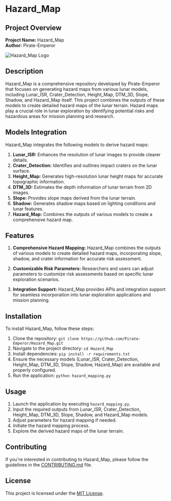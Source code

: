 # Hazard_Map

## Project Overview

**Project Name:** Hazard_Map  
**Author:** Pirate-Emperor

![Hazard_Map Logo](hazard_map_logo.png)

## Description

Hazard_Map is a comprehensive repository developed by Pirate-Emperor that focuses on generating hazard maps from various lunar models, including Lunar_ISR, Crater_Detection, Height_Map, DTM_3D, Slope, Shadow, and Hazard_Map itself. This project combines the outputs of these models to create detailed hazard maps of the lunar terrain. Hazard maps play a crucial role in lunar exploration by identifying potential risks and hazardous areas for mission planning and research.

## Models Integration

Hazard_Map integrates the following models to derive hazard maps:

1. **Lunar_ISR:** Enhances the resolution of lunar images to provide clearer details.
2. **Crater_Detection:** Identifies and outlines impact craters on the lunar surface.
3. **Height_Map:** Generates high-resolution lunar height maps for accurate topographic information.
4. **DTM_3D:** Estimates the depth information of lunar terrain from 2D images.
5. **Slope:** Provides slope maps derived from the lunar terrain.
6. **Shadow:** Generates shadow maps based on lighting conditions and lunar features.
7. **Hazard_Map:** Combines the outputs of various models to create a comprehensive hazard map.

## Features

1. **Comprehensive Hazard Mapping:** Hazard_Map combines the outputs of various models to create detailed hazard maps, incorporating slope, shadow, and crater information for accurate risk assessment.

2. **Customizable Risk Parameters:** Researchers and users can adjust parameters to customize risk assessments based on specific lunar exploration scenarios.

3. **Integration Support:** Hazard_Map provides APIs and integration support for seamless incorporation into lunar exploration applications and mission planning.

## Installation

To install Hazard_Map, follow these steps:

1. Clone the repository: `git clone https://github.com/Pirate-Emperor/Hazard_Map.git`
2. Navigate to the project directory: `cd Hazard_Map`
3. Install dependencies: `pip install -r requirements.txt`
4. Ensure the necessary models (Lunar_ISR, Crater_Detection, Height_Map, DTM_3D, Slope, Shadow, Hazard_Map) are available and properly configured.
5. Run the application: `python hazard_mapping.py`

## Usage

1. Launch the application by executing `hazard_mapping.py`.
2. Input the required outputs from Lunar_ISR, Crater_Detection, Height_Map, DTM_3D, Slope, Shadow, and Hazard_Map models.
3. Adjust parameters for hazard mapping if needed.
4. Initiate the hazard mapping process.
5. Explore the derived hazard maps of the lunar terrain.

## Contributing

If you're interested in contributing to Hazard_Map, please follow the guidelines in the [CONTRIBUTING.md](CONTRIBUTING.md) file.

## License

This project is licensed under the [MIT License](LICENSE).
